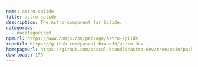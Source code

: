 ```yaml
---
name: astro-splide
title: astro-splide
description: The Astro component for Splide.
categories:
  - uncategorized
npmUrl: https://www.npmjs.com/package/astro-splide
repoUrl: https://github.com/pascal-brand38/astro-dev
homepageUrl: https://github.com/pascal-brand38/astro-dev/tree/main/packages/astro-splide#readme
downloads: 179
---
```

